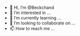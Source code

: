- 👋 Hi, I’m @Beckchand
- 👀 I’m interested in ...
- 🌱 I’m currently learning ...
- 💞️ I’m looking to collaborate on ...
- 📫 How to reach me ...

<!---
Beckchand/Beckchand is a ✨ special ✨ repository because its `README.md` (this file) appears on your GitHub profile.
You can click the Preview link to take a look at your changes.
--->
